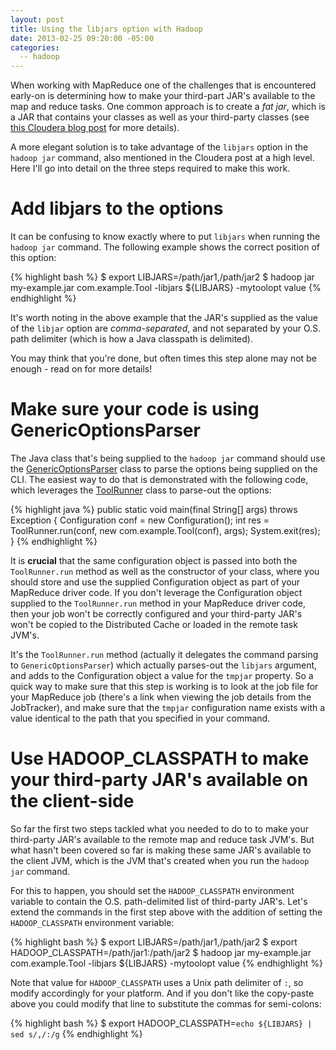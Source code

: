 ```yaml
---
layout: post
title: Using the libjars option with Hadoop
date: 2013-02-25 09:20:00 -05:00
categories:
  -- hadoop
---
```


When working with MapReduce one of the challenges that is encountered early-on is determining
how to make your third-part JAR's available to the map and reduce tasks. One common approach is to
create a _fat jar_, which is a JAR that contains your classes as well as your
third-party classes (see [this Cloudera blog post](http://blog.cloudera.com/blog/2011/01/how-to-include-third-party-libraries-in-your-map-reduce-job/)
for more details).

A more elegant solution is to take advantage of the `libjars` option in the `hadoop jar` command,
also mentioned in the Cloudera post at a high level.
Here I'll go into detail on the three steps required to make this work.

# Add libjars to the options

It can be confusing to know exactly where to put `libjars` when running the `hadoop jar` command.
The following example shows the correct position of this option:

{% highlight bash %}
$ export LIBJARS=/path/jar1,/path/jar2
$ hadoop jar my-example.jar com.example.Tool -libjars ${LIBJARS} -mytoolopt value
{% endhighlight %}

It's worth noting in the above example that the JAR's supplied as the value of the `libjar` option
are *comma-separated*, and not separated by your O.S. path delimiter (which is how a Java
classpath is delimited).

You may think that you're done, but often times this step alone may not be enough - read on for more details!

# Make sure your code is using GenericOptionsParser

The Java class that's being supplied to the `hadoop jar` command should use the
[GenericOptionsParser](http://hadoop.apache.org/docs/stable/api/org/apache/hadoop/util/GenericOptionsParser.html)
class to parse the options being supplied on the CLI.
The easiest way to do that is demonstrated with the following code, which leverages the
[ToolRunner](http://hadoop.apache.org/docs/stable/api/org/apache/hadoop/util/ToolRunner.html)
 class to parse-out the options:

{% highlight java %}
public static void main(final String[] args) throws Exception {
  Configuration conf = new Configuration();
  int res = ToolRunner.run(conf, new com.example.Tool(conf), args);
  System.exit(res);
}
{% endhighlight %}

It is **crucial** that the same configuration object is passed into both the `ToolRunner.run` method
as well as the constructor of your class, where you should store and use the supplied Configuration object
as part of your MapReduce driver code.  If you don't leverage the Configuration object supplied to
the `ToolRunner.run` method in your MapReduce driver code, then your job won't be correctly configured and your third-party
JAR's won't be copied to the Distributed Cache or loaded in the remote task JVM's.

It's the `ToolRunner.run` method (actually it delegates the command parsing to `GenericOptionsParser`)
which actually parses-out the `libjars` argument, and adds to the Configuration object  a value for
the `tmpjar` property. So a quick way to make sure that this step is working is to look at the job file for
your MapReduce job (there's a link when viewing the job details from the JobTracker), and make sure
that the `tmpjar` configuration name exists with a value identical to the path that you specified in
your command.

# Use HADOOP_CLASSPATH to make your third-party JAR's available on the client-side

So far the first two steps tackled what you needed to do to to make your third-party JAR's available to
the remote map and reduce task JVM's. But what hasn't been covered so far is making these same JAR's
available to the client JVM, which is the JVM that's created when you run the `hadoop jar` command.

For this to happen, you should set the `HADOOP_CLASSPATH` environment variable to contain the
O.S. path-delimited list of third-party JAR's. Let's extend the commands in the first step above
with the addition of setting the `HADOOP_CLASSPATH` environment variable:

{% highlight bash %}
$ export LIBJARS=/path/jar1,/path/jar2
$ export HADOOP_CLASSPATH=/path/jar1:/path/jar2
$ hadoop jar my-example.jar com.example.Tool -libjars ${LIBJARS} -mytoolopt value
{% endhighlight %}

Note that value for `HADOOP_CLASSPATH` uses a Unix path delimiter of `:`, so modify
accordingly for your platform. And if you don't like the copy-paste above you could modify
that line to substitute the commas for semi-colons:

{% highlight bash %}
$ export HADOOP_CLASSPATH=`echo ${LIBJARS} | sed s/,/:/g`
{% endhighlight %}

